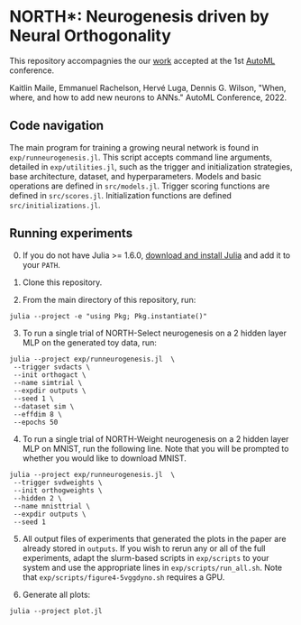 # NORTH*: Neurogenesis driven by Neural Orthogonality 
This repository accompagnies the our [work](https://openreview.net/forum?id=SWOg-arIg9) accepted at the 1st [AutoML](https://automl.cc) conference.

Kaitlin Maile, Emmanuel Rachelson, Hervé Luga, Dennis G. Wilson, "When, where, and how to add new neurons to ANNs." AutoML Conference, 2022. 

## Code navigation
The main program for training a growing neural network is found in `exp/runneurogenesis.jl`. This script accepts command line arguments, detailed in `exp/utilities.jl`, such as the trigger and initialization strategies, base architecture, dataset, and hyperparameters. Models and basic operations are defined in `src/models.jl`. Trigger scoring functions are defined in `src/scores.jl`. Initialization functions are defined `src/initializations.jl`.

## Running experiments

0. If you do not have Julia >= 1.6.0, [download and install Julia](https://julialang.org/downloads/) and add it to your `PATH`.

1. Clone this repository.

2. From the main directory of this repository, run: 
```
julia --project -e "using Pkg; Pkg.instantiate()"
```

3. To run a single trial of NORTH-Select neurogenesis on a 2 hidden layer MLP on the generated toy data, run:
```
julia --project exp/runneurogenesis.jl  \
 --trigger svdacts \
 --init orthogact \
 --name simtrial \
 --expdir outputs \
 --seed 1 \
 --dataset sim \
 --effdim 8 \
 --epochs 50
```

4. To run a single trial of NORTH-Weight neurogenesis on a 2 hidden layer MLP on MNIST, run the following line. Note that you will be prompted to whether you would like to download MNIST.
```
julia --project exp/runneurogenesis.jl  \
 --trigger svdweights \
 --init orthogweights \
 --hidden 2 \
 --name mnisttrial \
 --expdir outputs \
 --seed 1 
```

5. All output files of experiments that generated the plots in the paper are already stored in `outputs`. If you wish to rerun any or all of the full experiments, adapt the slurm-based scripts in `exp/scripts` to your system and use the appropriate lines in `exp/scripts/run_all.sh`. Note that `exp/scripts/figure4-5vggdyno.sh` requires a GPU.

6. Generate all plots:
```
julia --project plot.jl
```
